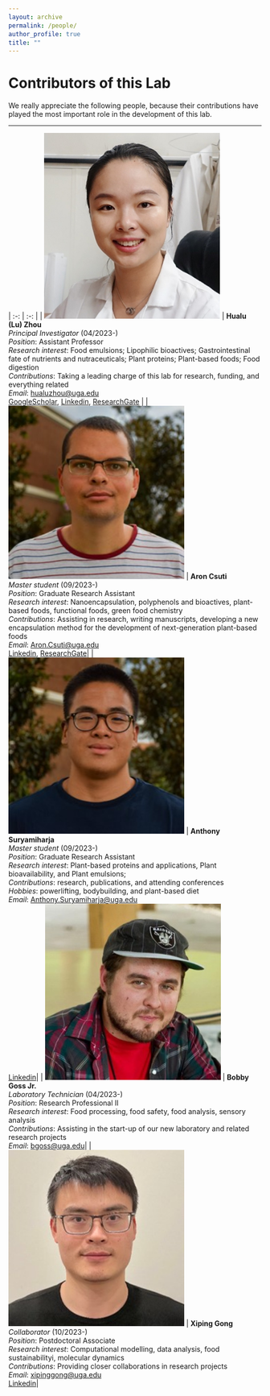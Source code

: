 ```yaml
---
layout: archive
permalink: /people/
author_profile: true
title: ""
---
```


Contributors of this Lab
==============

We really appreciate the following people, because
their contributions have played the most important role in the development of
this lab.

------------------------

<style>
table, td, th {
   border: none!important;
   width: auto !important;
   font-size: 18px;
}
</style>

| :-: | :-: |
| <img src="/images/hualuzhou_crop.jpg" width='350'/> | **Hualu (Lu) Zhou** <br/> _Principal Investigator_ (04/2023-) <br/> _Position_: Assistant Professor <br/> _Research interest_: Food emulsions; Lipophilic bioactives; Gastrointestinal fate of nutrients and nutraceuticals; Plant proteins; Plant-based foods; Food digestion <br/> _Contributions_: Taking a leading charge of this lab for research, funding, and everything related <br/> _Email_: [hualuzhou@uga.edu](mailto:hualuzhou@uga.edu) <br/> [GoogleScholar](https://scholar.google.com/citations?hl=en&user=M7oW9kIAAAAJ&view_op=list_works&sortby=pubdate), [Linkedin](https://www.linkedin.com/in/hualu-lu-zhou-955506171?trk=public_profile_browsemap), [ResearchGate](https://www.researchgate.net/profile/Hualu-Zhou) |
| <img src="/images/aroncsuti_crop.jpg" width='350'/> | **Aron Csuti** <br/> _Master student_ (09/2023-) <br/> _Position_: Graduate Research Assistant <br/> _Research interest_: Nanoencapsulation, polyphenols and bioactives, plant-based foods, functional foods, green food chemistry <br/> _Contributions_: Assisting in research, writing manuscripts, developing a new encapsulation method for the development of next-generation plant-based foods <br/> _Email_: [Aron.Csuti@uga.edu](mailto:Aron.Csuti@uga.edu) <br/>[Linkedin](https://www.linkedin.com/in/aron-csuti-5444801b3/), [ResearchGate](https://www.researchgate.net/profile/Aron-Csuti)|
| <img src="/images/anthonysuryamiharja_crop.jpg" width='350'/> | **Anthony Suryamiharja** <br/> _Master student_ (09/2023-) <br/> _Position_: Graduate Research Assistant <br/> _Research interest_: Plant-based proteins and applications, Plant bioavailability, and Plant emulsions; <br/>  _Contributions_: research, publications, and attending conferences <br/> _Hobbies_: powerlifting, bodybuilding, and plant-based diet <br/> _Email_: [Anthony.Suryamiharja@uga.edu](mailto:Anthony.Suryamiharja@uga.edu) <br/> [Linkedin](https://www.linkedin.com/in/anthony-suryamiharja-559410207/)|
| <img src="/images/bobbygoss_crop.jpg" width='350'/> | **Bobby Goss Jr.** <br/> _Laboratory Technician_ (04/2023-) <br/> _Position_: Research Professional II <br/> _Research interest_: Food processing, food safety, food analysis, sensory analysis <br/> _Contributions_: Assisting in the start-up of our new laboratory and related research projects <br/> _Email_: [bgoss@uga.edu](mailto:bgoss@uga.edu)|
| <img src="/images/xipinggong_crop.jpg" width='350'/> | **Xiping Gong** <br/> _Collaborator_ (10/2023-) <br/> _Position_: Postdoctoral Associate <br/> _Research interest_: Computational modelling, data analysis, food sustainabilityi, molecular dynamics <br/> _Contributions_: Providing closer collaborations in research projects <br/> _Email_: [xipinggong@uga.edu](mailto:xipinggong@uga.edu) <br/> [Linkedin](https://www.linkedin.com/in/xiping-gong-747358229/)|
